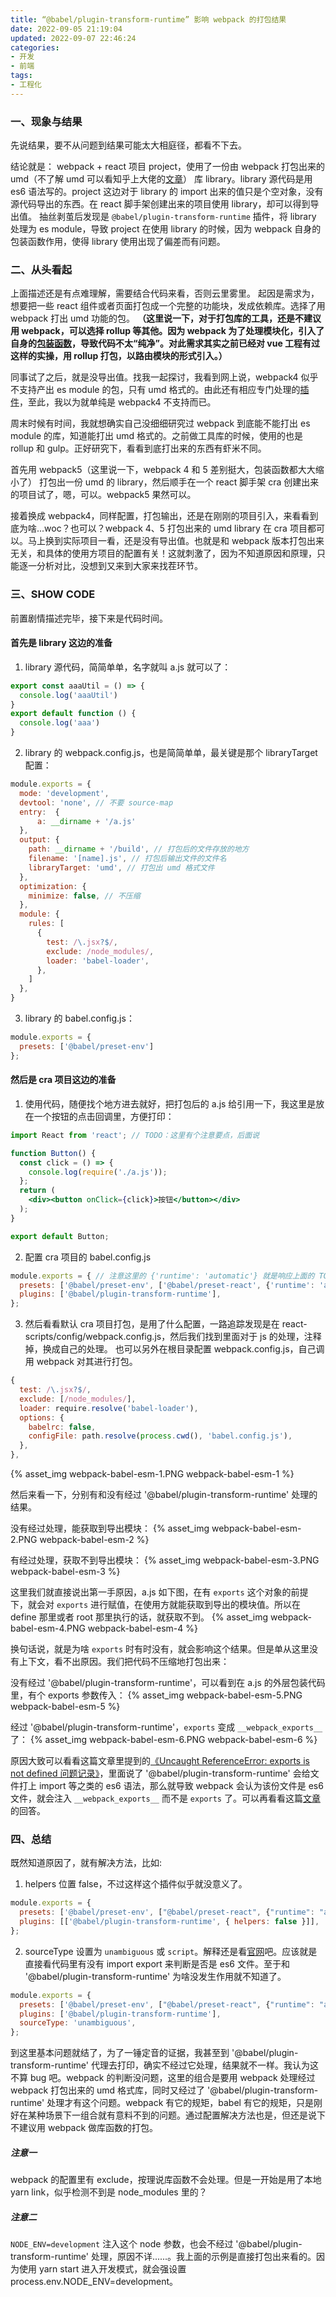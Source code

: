 ```yaml
---
title: “@babel/plugin-transform-runtime” 影响 webpack 的打包结果
date: 2022-09-05 21:19:04
updated: 2022-09-07 22:46:24
categories:
- 开发
- 前端
tags:
- 工程化
---
```


### 一、现象与结果

先说结果，要不从问题到结果可能太大相庭径，都看不下去。

结论就是： webpack + react 项目 project，使用了一份由 webpack 打包出来的 umd（不了解 umd 可以看知乎上大佬的[文章](https://zhuanlan.zhihu.com/p/75980415)） 库 library。library 源代码是用 es6 语法写的。project 这边对于 library 的 import 出来的值只是个空对象，没有源代码导出的东西。在 react 脚手架创建出来的项目使用 library，却可以得到导出值。
抽丝剥茧后发现是 `@babel/plugin-transform-runtime` 插件，将 library 处理为 es module，导致 project 在使用 library 的时候，因为 webpack 自身的包装函数作用，使得 library 使用出现了偏差而有问题。

### 二、从头看起

上面描述还是有点难理解，需要结合代码来看，否则云里雾里。
起因是需求为，想要把一些 react 组件或者页面打包成一个完整的功能块，发成依赖库。选择了用 webpack 打出 umd 功能的包。
**（这里说一下，对于打包库的工具，还是不建议用 webpack，可以选择 rollup 等其他。因为 webpack 为了处理模块化，引入了自身的[包装函数](https://blog.cchealthier.com/2020/08/16/webpackJsonp/)，导致代码不太“纯净”。对此需求其实之前已经对 vue 工程有过这样的实操，用 rollup 打包，以路由模块的形式引入。）**

同事试了之后，就是没导出值。找我一起探讨，我看到网上说，webpack4 似乎不支持产出 es module 的包，只有 umd 格式的。由此还有相应专门处理的[插件](https://www.npmjs.com/package/@purtuga/esm-webpack-plugin)，至此，我以为就单纯是 webpack4 不支持而已。

周末时候有时间，我就想确实自己没细细研究过 webpack 到底能不能打出 es module 的库，知道能打出 umd 格式的。之前做工具库的时候，使用的也是 rollup 和 gulp。正好研究下，看看到底打出来的东西有虾米不同。

首先用 webpack5（这里说一下，webpack 4 和 5 差别挺大，包装函数都大大缩小了） 打包出一份 umd 的 library，然后顺手在一个 react 脚手架 cra 创建出来的项目试了，嗯，可以。webpack5 果然可以。

接着换成 webpack4，同样配置，打包输出，还是在刚刚的项目引入，来看看到底为啥...woc？也可以？webpack 4、5 打包出来的 umd library 在 cra 项目都可以。马上换到实际项目一看，还是没有导出值。也就是和 webpack 版本打包出来无关，和具体的使用方项目的配置有关！这就刺激了，因为不知道原因和原理，只能逐一分析对比，没想到又来到大家来找茬环节。

<!--more-->

### 三、SHOW CODE

前置剧情描述完毕，接下来是代码时间。

#### 首先是 library 这边的准备

1. library 源代码，简简单单，名字就叫 a.js 就可以了：
```js
export const aaaUtil = () => {
  console.log('aaaUtil')
}
export default function () {
  console.log('aaa')
}
```
2. library 的 webpack.config.js，也是简简单单，最关键是那个 libraryTarget 配置：
```js
module.exports = {
  mode: 'development',
  devtool: 'none', // 不要 source-map
  entry:  { 
      a: __dirname + '/a.js'
  },
  output: {
    path: __dirname + '/build', // 打包后的文件存放的地方
    filename: '[name].js', // 打包后输出文件的文件名
    libraryTarget: 'umd', // 打包出 umd 格式文件
  },
  optimization: {
    minimize: false, // 不压缩
  },
  module: {
    rules: [
      {
        test: /\.jsx?$/,
        exclude: /node_modules/,
        loader: 'babel-loader',
      },
    ]
  }, 
}
```
3. library 的 babel.config.js：
```js
module.exports = {
  presets: ['@babel/preset-env']
};
```

#### 然后是 cra 项目这边的准备

1. 使用代码，随便找个地方进去就好，把打包后的 a.js 给引用一下，我这里是放在一个按钮的点击回调里，方便打印：
```jsx
import React from 'react'; // TODO：这里有个注意要点，后面说

function Button() {
  const click = () => {
    console.log(require('./a.js'));
  };
  return (
    <div><button onClick={click}>按钮</button></div>
  );
}

export default Button;
```
2. 配置 cra 项目的 babel.config.js
```js
module.exports = { // 注意这里的 {'runtime': 'automatic'} 就是响应上面的 TODO，主动注入 React，否则会报 React not defined
  presets: ['@babel/preset-env', ['@babel/preset-react', {'runtime': 'automatic'}]],
  plugins: ['@babel/plugin-transform-runtime'],
};
```
3. 然后看看默认 cra 项目打包，是用了什么配置，一路追踪发现是在 react-scripts/config/webpack.config.js，然后我们找到里面对于 js 的处理，注释掉，换成自己的处理。
也可以另外在根目录配置 webpack.config.js，自己调用 webpack 对其进行打包。
```js
{
  test: /\.jsx?$/,
  exclude: [/node_modules/],
  loader: require.resolve('babel-loader'),
  options: {
    babelrc: false,
    configFile: path.resolve(process.cwd(), 'babel.config.js'),
  },
},
```
{% asset_img webpack-babel-esm-1.PNG webpack-babel-esm-1 %}

然后来看一下，分别有和没有经过 '@babel/plugin-transform-runtime' 处理的结果。

没有经过处理，能获取到导出模块：
{% asset_img webpack-babel-esm-2.PNG webpack-babel-esm-2 %}

有经过处理，获取不到导出模块：
{% asset_img webpack-babel-esm-3.PNG webpack-babel-esm-3 %}

这里我们就直接说出第一手原因，a.js 如下图，在有 `exports` 这个对象的前提下，就会对 `exports` 进行赋值，在使用方就能获取到导出的模块值。所以在 define 那里或者 root 那里执行的话，就获取不到。
{% asset_img webpack-babel-esm-4.PNG webpack-babel-esm-4 %}

换句话说，就是为啥 `exports` 时有时没有，就会影响这个结果。但是单从这里没有上下文，看不出原因。我们把代码不压缩地打包出来：

没有经过 '@babel/plugin-transform-runtime'，可以看到在 a.js 的外层包装代码里，有个 exports 参数传入：
{% asset_img webpack-babel-esm-5.PNG webpack-babel-esm-5 %}

经过 '@babel/plugin-transform-runtime'，`exports` 变成 `__webpack_exports__` 了：
{% asset_img webpack-babel-esm-6.PNG webpack-babel-esm-6 %}

原因大致可以看看这篇文章里提到的[《Uncaught ReferenceError: exports is not defined 问题记录》](https://cnodejs.org/topic/61e846369945826c2bf7df10)，里面说了 '@babel/plugin-transform-runtime' 会给文件打上 import 等之类的 es6 语法，那么就导致 webpack 会认为该份文件是 es6 文件，就会注入 `__webpack_exports__` 而不是 `exports` 了。可以再看看这篇[文章](https://segmentfault.com/q/1010000019999394?bd_source_light=4746641)的回答。

### 四、总结

既然知道原因了，就有解决方法，比如:

1. helpers 位置 false，不过这样这个插件似乎就没意义了。
```js
module.exports = {
  presets: ['@babel/preset-env', ["@babel/preset-react", {"runtime": "automatic"}]],
  plugins: [['@babel/plugin-transform-runtime', { helpers: false }]],
};
```

2. sourceType 设置为 `unambiguous` 或 `script`。解释还是看[官网](https://babeljs.io/docs/en/options#sourcetype)吧。应该就是直接看代码里有没有 import export 来判断是否是 es6 文件。至于和 '@babel/plugin-transform-runtime' 为啥没发生作用就不知道了。
```js
module.exports = {
  presets: ['@babel/preset-env', ["@babel/preset-react", {"runtime": "automatic"}]],
  plugins: ['@babel/plugin-transform-runtime'],
  sourceType: 'unambiguous',
};
```

到这里基本问题就结了，为了一锤定音的证据，我甚至到 '@babel/plugin-transform-runtime' 代理去打印，确实不经过它处理，结果就不一样。我认为这不算 bug 吧。webpack 的判断没问题，这里的组合是要用 webpack 处理经过 webpack 打包出来的 umd 格式库，同时又经过了 '@babel/plugin-transform-runtime' 处理才有这个问题。webpack 有它的规矩，babel 有它的规矩，只是刚好在某种场景下一组合就有意料不到的问题。通过配置解决方法也是，但还是说下不建议用 webpack 做库函数的打包。

##### 注意一
webpack 的配置里有 exclude，按理说库函数不会处理。但是一开始是用了本地 yarn link，似乎检测不到是 node_modules 里的？

##### 注意二
`NODE_ENV=development` 注入这个 node 参数，也会不经过 '@babel/plugin-transform-runtime' 处理，原因不详......。我上面的示例是直接打包出来看的。因为使用 yarn start 进入开发模式，就会强设置 process.env.NODE_ENV=development。